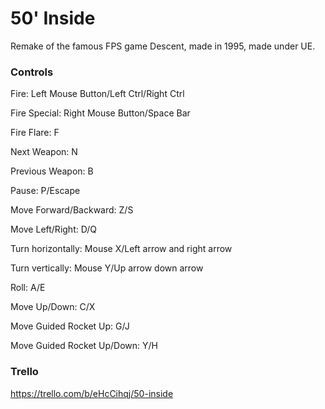 # 50' Inside
Remake of the famous FPS game Descent, made in 1995, made under UE.

### Controls
Fire: Left Mouse Button/Left Ctrl/Right Ctrl

Fire Special: Right Mouse Button/Space Bar

Fire Flare: F

Next Weapon: N

Previous Weapon: B

Pause: P/Escape

Move Forward/Backward: Z/S

Move Left/Right: D/Q

Turn horizontally: Mouse X/Left arrow and right arrow

Turn vertically: Mouse Y/Up arrow down arrow

Roll: A/E

Move Up/Down: C/X

Move Guided Rocket Up: G/J

Move Guided Rocket Up/Down: Y/H

### Trello
https://trello.com/b/eHcCihqj/50-inside
